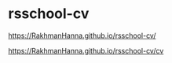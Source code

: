 # rsschool-cv

https://RakhmanHanna.github.io/rsschool-cv/

https://RakhmanHanna.github.io/rsschool-cv/cv
